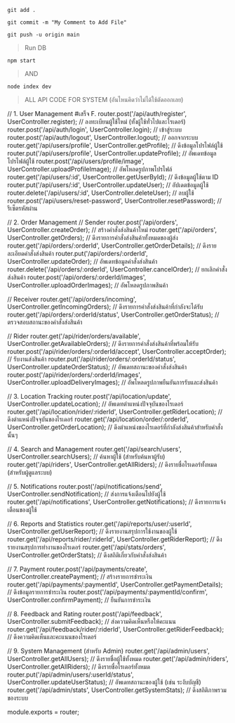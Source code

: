 >
    git add .
>
    git commit -m "My Comment to Add File"
>
    git push -u origin main


> Run DB
> 
    npm start
>
> AND
> 
    node index dev

> ALL API CODE FOR SYSTEM (อันไหนคิดว่าไม่ได้ใช้ตัดออกเลย)

// 1. User Management #เสร็จ F.
router.post('/api/auth/register', UserController.register); // ลงทะเบียนผู้ใช้ใหม่ (ทั้งผู้ใช้ทั่วไปและไรเดอร์)
router.post('/api/auth/login', UserController.login); // เข้าสู่ระบบ
router.post('/api/auth/logout', UserController.logout); // ออกจากระบบ
router.get('/api/users/profile', UserController.getProfile); // ดึงข้อมูลโปรไฟล์ผู้ใช้
router.put('/api/users/profile', UserController.updateProfile); // อัพเดทข้อมูลโปรไฟล์ผู้ใช้
router.post('/api/users/profile/image', UserController.uploadProfileImage); // อัพโหลดรูปภาพโปรไฟล์
router.get('/api/users/:id', UserController.getUserById); // ดึงข้อมูลผู้ใช้ตาม ID
router.put('/api/users/:id', UserController.updateUser); // อัปเดตข้อมูลผู้ใช้
router.delete('/api/users/:id', UserController.deleteUser); // ลบผู้ใช้
router.post('/api/users/reset-password', UserController.resetPassword); // รีเซ็ตรหัสผ่าน

// 2. Order Management
// Sender
router.post('/api/orders', UserController.createOrder); // สร้างคำสั่งส่งสินค้าใหม่
router.get('/api/orders', UserController.getOrders); // ดึงรายการคำสั่งส่งสินค้าทั้งหมดของผู้ส่ง
router.get('/api/orders/:orderId', UserController.getOrderDetails); // ดึงรายละเอียดคำสั่งส่งสินค้า
router.put('/api/orders/:orderId', UserController.updateOrder); // อัพเดทข้อมูลคำสั่งส่งสินค้า
router.delete('/api/orders/:orderId', UserController.cancelOrder); // ยกเลิกคำสั่งส่งสินค้า
router.post('/api/orders/:orderId/images', UserController.uploadOrderImages); // อัพโหลดรูปภาพสินค้า

// Receiver
router.get('/api/orders/incoming', UserController.getIncomingOrders); // ดึงรายการคำสั่งส่งสินค้าที่กำลังจะได้รับ
router.get('/api/orders/:orderId/status', UserController.getOrderStatus); // ตรวจสอบสถานะของคำสั่งส่งสินค้า

// Rider
router.get('/api/rider/orders/available', UserController.getAvailableOrders); // ดึงรายการคำสั่งส่งสินค้าที่พร้อมให้รับ
router.post('/api/rider/orders/:orderId/accept', UserController.acceptOrder); // รับงานส่งสินค้า
router.put('/api/rider/orders/:orderId/status', UserController.updateOrderStatus); // อัพเดทสถานะของคำสั่งส่งสินค้า
router.post('/api/rider/orders/:orderId/images', UserController.uploadDeliveryImages); // อัพโหลดรูปภาพยืนยันการรับและส่งสินค้า

// 3. Location Tracking
router.post('/api/location/update', UserController.updateLocation); // อัพเดทตำแหน่งปัจจุบันของไรเดอร์
router.get('/api/location/rider/:riderId', UserController.getRiderLocation); // ดึงตำแหน่งปัจจุบันของไรเดอร์
router.get('/api/location/order/:orderId', UserController.getOrderLocation); // ดึงตำแหน่งของไรเดอร์ที่กำลังส่งสินค้าสำหรับคำสั่งนั้นๆ

// 4. Search and Management
router.get('/api/search/users', UserController.searchUsers); // ค้นหาผู้ใช้ (สำหรับค้นหาผู้รับ)
router.get('/api/riders', UserController.getAllRiders); // ดึงรายชื่อไรเดอร์ทั้งหมด (สำหรับผู้ดูแลระบบ)

// 5. Notifications
router.post('/api/notifications/send', UserController.sendNotification); // ส่งการแจ้งเตือนไปยังผู้ใช้
router.get('/api/notifications', UserController.getNotifications); // ดึงรายการแจ้งเตือนของผู้ใช้

// 6. Reports and Statistics
router.get('/api/reports/user/:userId', UserController.getUserReport); // ดึงรายงานสรุปการใช้งานของผู้ใช้
router.get('/api/reports/rider/:riderId', UserController.getRiderReport); // ดึงรายงานสรุปการทำงานของไรเดอร์
router.get('/api/stats/orders', UserController.getOrderStats); // ดึงสถิติเกี่ยวกับคำสั่งส่งสินค้า

// 7. Payment
router.post('/api/payments/create', UserController.createPayment); // สร้างรายการชำระเงิน
router.get('/api/payments/:paymentId', UserController.getPaymentDetails); // ดึงข้อมูลรายการชำระเงิน
router.post('/api/payments/:paymentId/confirm', UserController.confirmPayment); // ยืนยันการชำระเงิน

// 8. Feedback and Rating
router.post('/api/feedback', UserController.submitFeedback); // ส่งความคิดเห็นหรือให้คะแนน
router.get('/api/feedback/rider/:riderId', UserController.getRiderFeedback); // ดึงความคิดเห็นและคะแนนของไรเดอร์

// 9. System Management (สำหรับ Admin)
router.get('/api/admin/users', UserController.getAllUsers); // ดึงรายชื่อผู้ใช้ทั้งหมด
router.get('/api/admin/riders', UserController.getAllRiders); // ดึงรายชื่อไรเดอร์ทั้งหมด
router.put('/api/admin/users/:userId/status', UserController.updateUserStatus); // อัพเดทสถานะของผู้ใช้ (เช่น ระงับบัญชี)
router.get('/api/admin/stats', UserController.getSystemStats); // ดึงสถิติภาพรวมของระบบ

module.exports = router;

